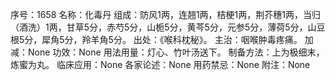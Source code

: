 序号：1658
名称：化毒丹
组成：防风1两，连翘1两，桔梗1两，荆芥穗1两，当归（酒洗）1两，甘草5分，赤芍5分，山栀5分，黄芩5分，元参5分，薄荷5分，山豆根5分，犀角5分，羚羊角5分。
出处：《喉科枕秘》。
主治：咽喉肿毒疼痛。
加减：None
功效：None
用法用量：灯心、竹叶汤送下。
制备方法：上为极细末，炼蜜为丸。
临床应用：None
各家论述：None
用药禁忌：None
附注：None
